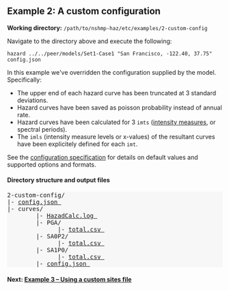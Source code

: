 Example 2: A custom configuration
-------------------------------

__Working directory:__ `/path/to/nshmp-haz/etc/examples/2-custom-config`

Navigate to the directory above and execute the following:

```Shell
hazard ../../peer/models/Set1-Case1 "San Francisco, -122.40, 37.75" config.json
```

In this example we've overridden the configuration supplied by the model. Specifically:

* The upper end of each hazard curve has been truncated at 3 standard deviations.
* Hazard curves have been saved as poisson probability instead of annual rate.
* Hazard curves have been calculated for 3 `imts` ([intensity measures](http://usgs.github.io/nshmp-haz/javadoc/index.html?gov/usgs/earthquake/nshmp/gmm/Imt.html), or spectral periods).
* The `imls` (intensity measure levels or x-values) of the resultant curves have been explicitely defined for each `imt`.

See the [configuration specification](https://github.com/usgs/nshmp-haz/wiki/Configuration) for details on default values and supported options and formats.


#### Directory structure and output files

<pre style="background: #f7f7f7">
2-custom-config/   
|- <a href="../../example_outputs/2-custom-config/config.json">config.json </a>
|- curves/       
        |- <a href="../../example_outputs/2-custom-config/curves/HazardCalc.log">HazadCalc.log </a>
        |- PGA/           
              |- <a href="../../example_outputs/2-custom-config/curves/PGA/total.csv">total.csv </a>
        |- SA0P2/           
              |- <a href="../../example_outputs/2-custom-config/curves/SA0P2/total.csv">total.csv </a>
        |- SA1P0/           
              |- <a href="../../example_outputs/2-custom-config/curves/SA1P0/total.csv">total.csv </a>
        |- <a href="../../example_outputs/2-custom-config/curves/config.json">config.json </a>
</pre>


#### Next: [Example 3 – Using a custom sites file](../3-sites-file)
